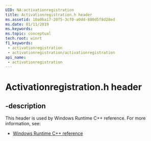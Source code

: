 ```yaml
---
UID: NA:activationregistration
title: Activationregistration.h header
ms.assetid: 10a0ba17-20f5-3cf0-a0dd-880d5f8d28ed
ms.date: 01/11/2019
ms.keywords: 
ms.topic: conceptual
tech.root: winrt
f1_keywords:
 - activationregistration
 - activationregistration/activationregistration
api_name:
 - activationregistration
---
```


# Activationregistration.h header


## -description

This header is used by Windows Runtime C++ reference. For more information, see:

- [Windows Runtime C++ reference](../_winrt/index.md)

